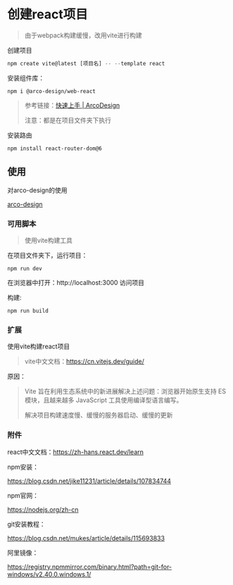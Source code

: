 # 创建react项目
> 由于webpack构建缓慢，改用vite进行构建
> 
创建项目

```node.js
npm create vite@latest [项目名] -- --template react
```

安装组件库：

```
npm i @arco-design/web-react
```

> 参考链接：[快速上手 | ArcoDesign](https://arco.design/react/docs/start)
>
> 注意：都是在项目文件夹下执行

安装路由

```
npm install react-router-dom@6
```



## 使用

对arco-design的使用

[arco-design](./note/arco-design.md)





### 可用脚本

> 使用vite构建工具

在项目文件夹下，运行项目：

```
npm run dev
```

在浏览器中打开：http://localhost:3000 访问项目


构建:

```
npm run build
```



### 扩展

使用vite构建react项目

> vite中文文档：https://cn.vitejs.dev/guide/

原因：

> Vite 旨在利用生态系统中的新进展解决上述问题：浏览器开始原生支持 ES 模块，且越来越多 JavaScript 工具使用编译型语言编写。
>
> 解决项目构建速度慢、缓慢的服务器启动、缓慢的更新





### 附件

react中文文档：https://zh-hans.react.dev/learn

npm安装：

https://blog.csdn.net/jike11231/article/details/107834744

npm官网：

https://nodejs.org/zh-cn

git安装教程：

https://blog.csdn.net/mukes/article/details/115693833

阿里镜像：

https://registry.npmmirror.com/binary.html?path=git-for-windows/v2.40.0.windows.1/
